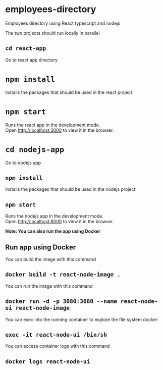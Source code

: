 # employees-directory
Employees directory using React typescript and nodejs 

The two projects should run locally in parallel

## `cd react-app`
Go to react app directory 

# `npm install`
Installs the packages that should be used in the react project 

# `npm start`
Runs the react app in the development mode.<br />
Open [http://localhost:3000](http://localhost:3000) to view it in the browser.

# `cd nodejs-app`
Go to nodejs app

## `npm install`
Installs the packages that should be used in the nodejs project 

## `npm start`
Runs the nodejs app in the development mode.<br />
Open [http://localhost:8000](http://localhost:8000) to view it in the browser.

**Note: You can also run the app using Docker**


## Run app using Docker
You can build the image with this command 

## `docker build -t react-node-image .`

You can run the image with this command 
## `docker run -d -p 3080:3080 --name react-node-ui react-node-image`

You can exec into the running container to explore the file system docker
## `exec -it react-node-ui /bin/sh`

You can access container logs with this command 
## `docker logs react-node-ui`